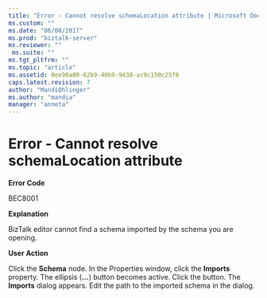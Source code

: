 ```yaml
---
title: "Error - Cannot resolve schemaLocation attribute | Microsoft Docs"
ms.custom: ""
ms.date: "06/08/2017"
ms.prod: "biztalk-server"
ms.reviewer: ""
 ms.suite: ""
ms.tgt_pltfrm: ""
ms.topic: "article"
ms.assetid: 0ee98a80-82b9-40b9-9438-ac9c150c25f6
caps.latest.revision: 7
author: "MandiOhlinger"
ms.author: "mandia"
manager: "anneta"
---
```

# Error - Cannot resolve schemaLocation attribute
**Error Code**  
  
 BEC8001  
  
 **Explanation**  
  
 BizTalk editor cannot find a schema imported by the schema you are opening.  
  
 **User Action**  
  
 Click the **Schema** node. In the Properties window, click the **Imports** property. The ellipsis (**…**) button becomes active. Click the button. The **Imports** dialog appears. Edit the path to the imported schema in the dialog.